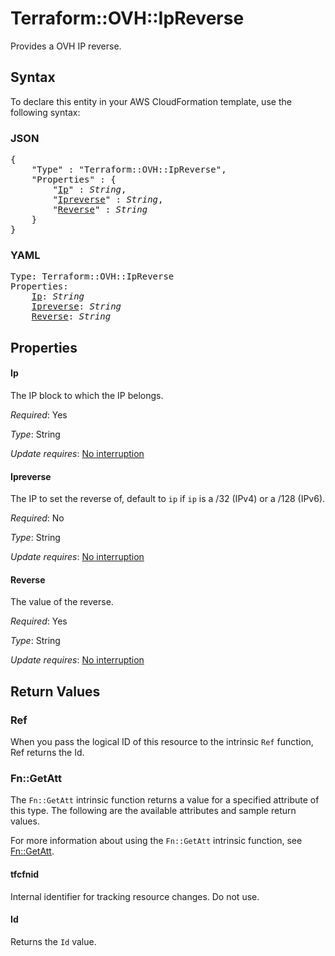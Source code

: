 # Terraform::OVH::IpReverse

Provides a OVH IP reverse.

## Syntax

To declare this entity in your AWS CloudFormation template, use the following syntax:

### JSON

<pre>
{
    "Type" : "Terraform::OVH::IpReverse",
    "Properties" : {
        "<a href="#ip" title="Ip">Ip</a>" : <i>String</i>,
        "<a href="#ipreverse" title="Ipreverse">Ipreverse</a>" : <i>String</i>,
        "<a href="#reverse" title="Reverse">Reverse</a>" : <i>String</i>
    }
}
</pre>

### YAML

<pre>
Type: Terraform::OVH::IpReverse
Properties:
    <a href="#ip" title="Ip">Ip</a>: <i>String</i>
    <a href="#ipreverse" title="Ipreverse">Ipreverse</a>: <i>String</i>
    <a href="#reverse" title="Reverse">Reverse</a>: <i>String</i>
</pre>

## Properties

#### Ip

The IP block to which the IP belongs.

_Required_: Yes

_Type_: String

_Update requires_: [No interruption](https://docs.aws.amazon.com/AWSCloudFormation/latest/UserGuide/using-cfn-updating-stacks-update-behaviors.html#update-no-interrupt)

#### Ipreverse

The IP to set the reverse of, default to `ip` if `ip` is a /32 (IPv4) or a /128 (IPv6).

_Required_: No

_Type_: String

_Update requires_: [No interruption](https://docs.aws.amazon.com/AWSCloudFormation/latest/UserGuide/using-cfn-updating-stacks-update-behaviors.html#update-no-interrupt)

#### Reverse

The value of the reverse.

_Required_: Yes

_Type_: String

_Update requires_: [No interruption](https://docs.aws.amazon.com/AWSCloudFormation/latest/UserGuide/using-cfn-updating-stacks-update-behaviors.html#update-no-interrupt)

## Return Values

### Ref

When you pass the logical ID of this resource to the intrinsic `Ref` function, Ref returns the Id.

### Fn::GetAtt

The `Fn::GetAtt` intrinsic function returns a value for a specified attribute of this type. The following are the available attributes and sample return values.

For more information about using the `Fn::GetAtt` intrinsic function, see [Fn::GetAtt](https://docs.aws.amazon.com/AWSCloudFormation/latest/UserGuide/intrinsic-function-reference-getatt.html).

#### tfcfnid

Internal identifier for tracking resource changes. Do not use.

#### Id

Returns the <code>Id</code> value.

